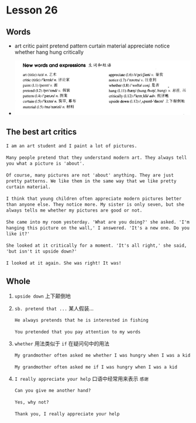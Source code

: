 # Lesson 26

## Words

- art critic paint pretend pattern curtain material appreciate notice whether hang hung critically

- ![Words](../../../Images/Part2/03/words-26.png)

## The best art critics

```
I am an art student and I paint a lot of pictures.

Many people pretend that they understand modern art. They always tell you what a picture is 'about'.

Of course, many pictures are not 'about' anything. They are just pretty patterns. We like them in the same way that we like pretty curtain material.

I think that young children often appreciate modern pictures better than anyone else. They notice more. My sister is only seven, but she always tells me whether my pictures are good or not.

She came into my room yesterday. 'What are you doing?' she asked. 'I'm hanging this picture on the wall,' I answered. 'It's a new one. Do you like it?'

She looked at it critically for a moment. 'It's all right,' she said, 'but isn't it upside down?'

I looked at it again. She was right! It was!
```

## Whole

1. `upside down` 上下颠倒地

2. `sb. pretend that ...` 某人假装...

   ```
   He always pretends that he is interested in fishing

   You pretended that you pay attention to my words
   ```

3. `whether` 用法类似于 `if` 在疑问句中的用法

   ```
   My grandmother often asked me whether I was hungry when I was a kid

   My grandmother often asked me if I was hungry when I was a kid
   ```

4. `I really appreciate your help` 口语中经常用来表示 `感谢`

   ```
   Can you give me another hand?

   Yes, why not?

   Thank you, I really appreciate your help
   ```
